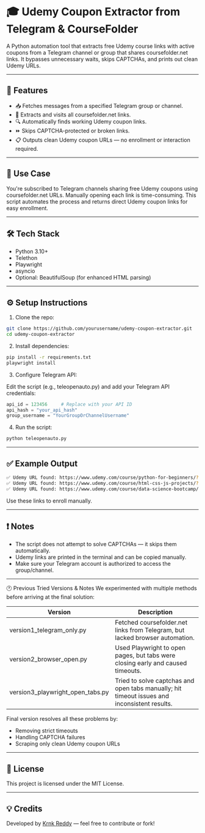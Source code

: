 # 🎓 Udemy Coupon Extractor from Telegram & CourseFolder

A Python automation tool that extracts free Udemy course links with active coupons from a Telegram channel or group that shares coursefolder.net links. It bypasses unnecessary waits, skips CAPTCHAs, and prints out clean Udemy URLs.

---

## 🚀 Features

- 📥 Fetches messages from a specified Telegram group or channel.
- 🔗 Extracts and visits all coursefolder.net links.
- 🔍 Automatically finds working Udemy coupon links.
- ⏩ Skips CAPTCHA-protected or broken links.
- 📋 Outputs clean Udemy coupon URLs — no enrollment or interaction required.

---

## 📌 Use Case

You're subscribed to Telegram channels sharing free Udemy coupons using coursefolder.net URLs. Manually opening each link is time-consuming. This script automates the process and returns direct Udemy coupon links for easy enrollment.

---

## 🛠️ Tech Stack

- Python 3.10+
- Telethon
- Playwright
- asyncio
- Optional: BeautifulSoup (for enhanced HTML parsing)

---

## ⚙️ Setup Instructions

1. Clone the repo:

```bash
git clone https://github.com/yourusername/udemy-coupon-extractor.git
cd udemy-coupon-extractor
````

2. Install dependencies:

```bash
pip install -r requirements.txt
playwright install
```

3. Configure Telegram API:

Edit the script (e.g., teleopenauto.py) and add your Telegram API credentials:

```python
api_id = 123456     # Replace with your API ID
api_hash = "your_api_hash"
group_username = "YourGroupOrChannelUsername"
```

4. Run the script:

```bash
python teleopenauto.py
```

---

## ✅ Example Output

```bash
✅ Udemy URL found: https://www.udemy.com/course/python-for-beginners/?couponCode=FREECODE2025
✅ Udemy URL found: https://www.udemy.com/course/html-css-js-projects/?couponCode=HTMLMASTER
✅ Udemy URL found: https://www.udemy.com/course/data-science-bootcamp/?couponCode=DATADEAL
```

Use these links to enroll manually.

---

## ❗ Notes

* The script does not attempt to solve CAPTCHAs — it skips them automatically.
* Udemy links are printed in the terminal and can be copied manually.
* Make sure your Telegram account is authorized to access the group/channel.

---

🕐 Previous Tried Versions & Notes
We experimented with multiple methods before arriving at the final solution:

| Version                             | Description                                                                                  |
| ----------------------------------- | -------------------------------------------------------------------------------------------- |
| version1\_telegram\_only.py         | Fetched coursefolder.net links from Telegram, but lacked browser automation.                 |
| version2\_browser\_open.py          | Used Playwright to open pages, but tabs were closing early and caused timeouts.              |
| version3\_playwright\_open\_tabs.py | Tried to solve captchas and open tabs manually; hit timeout issues and inconsistent results. |


Final version resolves all these problems by:
- Removing strict timeouts
- Handling CAPTCHA failures
- Scraping only clean Udemy coupon URLs

---

## 📝 License

This project is licensed under the MIT License.

---

## 💡 Credits

Developed by [Krnk Reddy]([https://github.com/yourusername](https://github.com/Krnkreddy)) — feel free to contribute or fork!
